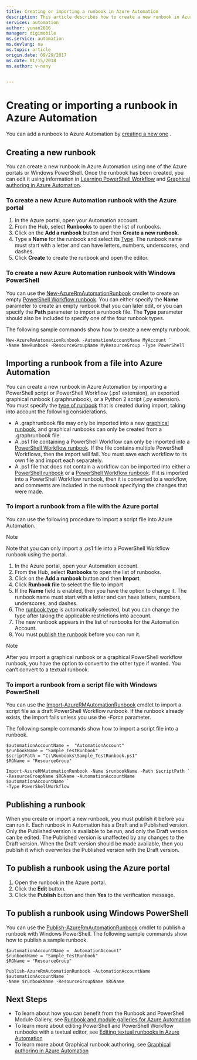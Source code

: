 ```yaml
---
title: Creating or importing a runbook in Azure Automation
description: This article describes how to create a new runbook in Azure Automation or import one from a file.
services: automation
author: yunan2016
manager: digimobile
ms.service: automation
ms.devlang: na
ms.topic: article
origin.date: 09/29/2017
ms.date: 01/15/2018
ms.author: v-nany


---
```

# Creating or importing a runbook in Azure Automation
You can add a runbook to Azure Automation by [creating a new one](#creating-a-new-runbook) .

## Creating a new runbook
You can create a new runbook in Azure Automation using one of the Azure portals or Windows PowerShell. Once the runbook has been created, you can edit it using information in [Learning PowerShell Workflow](automation-powershell-workflow.md) and [Graphical authoring in Azure Automation](automation-graphical-authoring-intro.md).

### To create a new Azure Automation runbook with the Azure portal
1. In the Azure portal, open your Automation account.
2. From the Hub, select **Runbooks** to open the list of runbooks.
3. Click on the **Add a runbook** button and then **Create a new runbook**.
4. Type a **Name** for the runbook and select its [Type](automation-runbook-types.md). The runbook name must start with a letter and can have letters, numbers, underscores, and dashes.
5. Click **Create** to create the runbook and open the editor.

### To create a new Azure Automation runbook with Windows PowerShell
You can use the [New-AzureRmAutomationRunbook](https://msdn.microsoft.com/library/mt619376.aspx) cmdlet to create an empty [PowerShell Workflow runbook](automation-runbook-types.md#powershell-workflow-runbooks). You can either specify the **Name** parameter to create an empty runbook that you can later edit, or you can specify the **Path** parameter to import a runbook file. The **Type** parameter should also be included to specify one of the four runbook types.

The following sample commands show how to create a new empty runbook.

    New-AzureRmAutomationRunbook -AutomationAccountName MyAccount `
    -Name NewRunbook -ResourceGroupName MyResourceGroup -Type PowerShell

## Importing a runbook from a file into Azure Automation
You can create a new runbook in Azure Automation by importing a PowerShell script or PowerShell Workflow (.ps1 extension), an exported graphical runbook (.graphrunbook), or a Python 2 script (.py extension).  You must specify the [type of runbook](automation-runbook-types.md) that is created during import, taking into account the following considerations.

* A .graphrunbook file may only be imported into a new [graphical runbook](automation-runbook-types.md#graphical-runbooks), and graphical runbooks can only be created from a .graphrunbook file.
* A .ps1 file containing a PowerShell Workflow can only be imported into a [PowerShell Workflow runbook](automation-runbook-types.md#powershell-workflow-runbooks).  If the file contains multiple PowerShell Workflows, then the import will fail. You must save each workflow to its own file and import each separately.
* A .ps1 file that does not contain a workflow can be imported into either a [PowerShell runbook](automation-runbook-types.md#powershell-runbooks) or a [PowerShell Workflow runbook](automation-runbook-types.md#powershell-workflow-runbooks).  If it is imported into a PowerShell Workflow runbook, then it is converted to a workflow, and comments are included in the runbook specifying the changes that were made.

### To import a runbook from a file with the Azure portal
You can use the following procedure to import a script file into Azure Automation.  

> [!NOTE]
> Note that you can only import a .ps1 file into a PowerShell Workflow runbook using the portal.
> 
> 

1. In the Azure portal, open your Automation account.
2. From the Hub, select **Runbooks** to open the list of runbooks.
3. Click on the **Add a runbook** button and then **Import**.
4. Click **Runbook file** to select the file to import
5. If the **Name** field is enabled, then you have the option to change it.  The runbook name must start with a letter and can have letters, numbers, underscores, and dashes.
6. The [runbook type](automation-runbook-types.md) is automatically selected, but you can change the type after taking the applicable restrictions into account. 
7. The new runbook appears in the list of runbooks for the Automation Account.
8. You must [publish the runbook](#publishing-a-runbook) before you can run it.

> [!NOTE]
> After you import a graphical runbook or a graphical PowerShell workflow runbook, you have the option to convert to the other type if wanted. You can’t convert to a textual runbook.
>  
> 

### To import a runbook from a script file with Windows PowerShell
You can use the [Import-AzureRMAutomationRunbook](https://msdn.microsoft.com/library/mt603735.aspx) cmdlet to import a script file as a draft PowerShell Workflow runbook. If the runbook already exists, the import fails unless you use the *-Force* parameter. 

The following sample commands show how to import a script file into a runbook.

    $automationAccountName =  "AutomationAccount"
    $runbookName = "Sample_TestRunbook"
    $scriptPath = "C:\Runbooks\Sample_TestRunbook.ps1"
    $RGName = "ResourceGroup"

    Import-AzureRMAutomationRunbook -Name $runbookName -Path $scriptPath `
    -ResourceGroupName $RGName -AutomationAccountName $automationAccountName `
    -Type PowerShellWorkflow 


## Publishing a runbook
When you create or import a new runbook, you must publish it before you can run it.  Each runbook in Automation has a Draft and a Published version. Only the Published version is available to be run, and only the Draft version can be edited. The Published version is unaffected by any changes to the Draft version. When the Draft version should be made available, then you publish it which overwrites the Published version with the Draft version.

## To publish a runbook using the Azure portal
1. Open the runbook in the Azure portal.
2. Click the **Edit** button.
3. Click the **Publish** button and then **Yes** to the verification message.

## To publish a runbook using Windows PowerShell
You can use the [Publish-AzureRmAutomationRunbook](https://msdn.microsoft.com/library/mt603705.aspx) cmdlet to publish a runbook with Windows PowerShell. The following sample commands show how to publish a sample runbook.

    $automationAccountName =  AutomationAccount"
    $runbookName = "Sample_TestRunbook"
    $RGName = "ResourceGroup"

    Publish-AzureRmAutomationRunbook -AutomationAccountName $automationAccountName `
    -Name $runbookName -ResourceGroupName $RGName


## Next Steps
* To learn about how you can benefit from the Runbook and PowerShell Module Gallery, see  [Runbook and module galleries for Azure Automation](automation-runbook-gallery.md)
* To learn more about editing PowerShell and PowerShell Workflow runbooks with a textual editor, see [Editing textual runbooks in Azure Automation](automation-edit-textual-runbook.md)
* To learn more about Graphical runbook authoring, see [Graphical authoring in Azure Automation](automation-graphical-authoring-intro.md)

